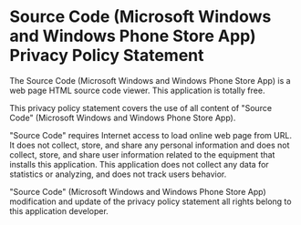# Source Code (Microsoft Windows and Windows Phone Store App) Privacy Policy Statement

The Source Code (Microsoft Windows and Windows Phone Store App) is a web page HTML source code viewer. This application is totally free.

This privacy policy statement covers the use of all content of "Source Code" (Microsoft Windows and Windows Phone Store App).

"Source Code" requires Internet access to load online web page from URL. It does not collect, store, and share any personal information and does not collect, store, and share user information related to the equipment that installs this application. This application does not collect any data for statistics or analyzing, and does not track users behavior.

"Source Code" (Microsoft Windows and Windows Phone Store App) modification and update of the privacy policy statement all rights belong to this application developer.